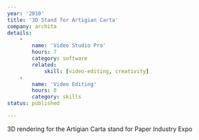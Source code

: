 ```yaml
---
year: '2010'
title: '3D Stand for Artigian Carta'
company: archita
details:
    -
        name: 'Video Studio Pro'
        hours: 7
        category: software
        related:
            skill: [video-editing, creativity]
    -
        name: 'Video Editing'
        hours: 8
        category: skills
status: published

---
```

3D rendering for the Artigian Carta stand for Paper Industry Expo